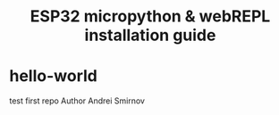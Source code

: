 <h1 align="center">ESP32 micropython & webREPL installation guide</h1>
<h2 align="center">

# hello-world
test first repo
Author Andrei Smirnov
